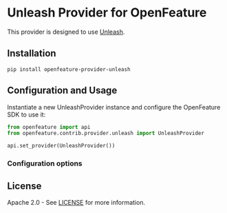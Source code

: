 # Unleash Provider for OpenFeature

This provider is designed to use [Unleash](https://unleash.io/).

## Installation

```
pip install openfeature-provider-unleash
```

## Configuration and Usage

Instantiate a new UnleashProvider instance and configure the OpenFeature SDK to use it:

```python
from openfeature import api
from openfeature.contrib.provider.unleash import UnleashProvider

api.set_provider(UnleashProvider())
```

### Configuration options

<!-- TODO: add configuration options -->

## License

Apache 2.0 - See [LICENSE](./LICENSE) for more information.
